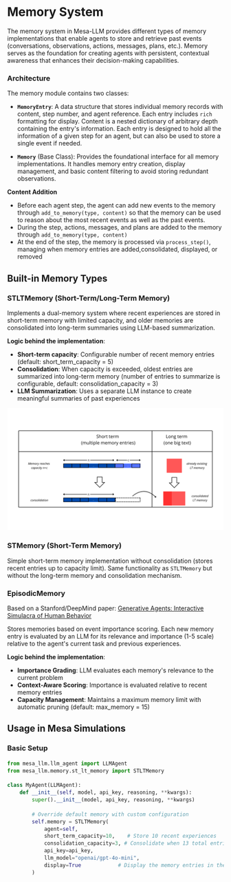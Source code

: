 # Memory System

The memory system in Mesa-LLM provides different types of memory implementations that enable agents to store and retrieve past events (conversations, observations, actions, messages, plans, etc.). Memory serves as the foundation for creating agents with persistent, contextual awareness that enhances their decision-making capabilities.

### Architecture

The memory module contains two classes:

- **`MemoryEntry`**: A data structure that stores individual memory records with content, step number, and agent reference. Each entry includes `rich` formatting for display. Content is a nested dictionary of arbitrary depth containing the entry's information. Each entry is designed to hold all the information of a given step for an agent, but can also be used to store a single event if needed.

- **`Memory`** (Base Class): Provides the foundational interface for all memory implementations. It handles memory entry creation, display management, and basic content filtering to avoid storing redundant observations.


**Content Addition**
- Before each agent step, the agent can add new events to the memory through `add_to_memory(type, content)` so that the memory can be used to reason about the most recent events as well as the past events.
- During the step, actions, messages, and plans are added to the memory through `add_to_memory(type, content)`
- At the end of the step, the memory is processed via `process_step()`, managing when memory entries are added,consolidated, displayed, or removed

## Built-in Memory Types

### STLTMemory (Short-Term/Long-Term Memory)

Implements a dual-memory system where recent experiences are stored in short-term memory with limited capacity, and older memories are consolidated into long-term summaries using LLM-based summarization.

**Logic behind the implementation**:
- **Short-term capacity**: Configurable number of recent memory entries (default: short_term_capacity = 5)
- **Consolidation**: When capacity is exceeded, oldest entries are summarized into long-term memory (number of entries to summarize is configurable, default: consolidation_capacity = 3)
- **LLM Summarization**: Uses a separate LLM instance to create meaningful summaries of past experiences


![alt text](st_lt_consolidation_explained.png)

### STMemory (Short-Term Memory)

Simple short-term memory implementation without consolidation (stores recent entries up to capacity limit). Same functionality as `STLTMemory` but without the long-term memory and consolidation mechanism.



### EpisodicMemory

Based on a Stanford/DeepMind paper: [Generative Agents: Interactive Simulacra of Human Behavior](https://arxiv.org/pdf/2304.03442)


Stores memories based on event importance scoring. Each new memory entry is evaluated by an LLM for its relevance and importance (1-5 scale) relative to the agent's current task and previous experiences.

**Logic behind the implementation**:
- **Importance Grading**: LLM evaluates each memory's relevance to the current problem
- **Context-Aware Scoring**: Importance is evaluated relative to recent memory entries
- **Capacity Management**: Maintains a maximum memory limit with automatic pruning (default: max_memory = 15)



## Usage in Mesa Simulations

### Basic Setup

```python
from mesa_llm.llm_agent import LLMAgent
from mesa_llm.memory.st_lt_memory import STLTMemory

class MyAgent(LLMAgent):
    def __init__(self, model, api_key, reasoning, **kwargs):
        super().__init__(model, api_key, reasoning, **kwargs)

        # Override default memory with custom configuration
        self.memory = STLTMemory(
            agent=self,
            short_term_capacity=10,    # Store 10 recent experiences
            consolidation_capacity=3, # Consolidate when 13 total entries
            api_key=api_key,
            llm_model="openai/gpt-4o-mini",
            display=True            # Display the memory entries in the console when they are added to the memory
        )
```


